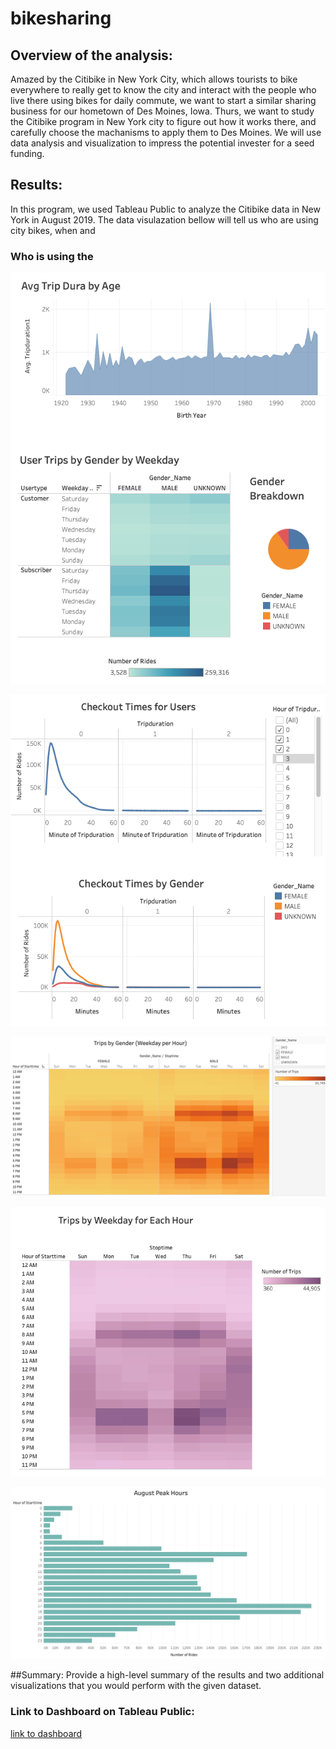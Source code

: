 # bikesharing

## Overview of the analysis:
Amazed by the Citibike in New York City, which allows tourists to bike everywhere to really get to know the city and interact with the people who live there using bikes for daily commute, we want to start a similar sharing business for our hometown of Des Moines, Iowa. Thurs, we want to study the Citibike program in New York city to figure out how it works there, and carefully choose the machanisms to apply them to Des Moines. We will use data analysis and visualization to impress the potential invester for a seed funding.

## Results: 

In this program, we used Tableau Public to analyze the Citibike data in New York in August 2019. The data visulazation bellow will tell us who are using city bikes, when and 

### Who is using the

![The_user_info](images/The_user_info.png)

![checkout_times](images/checkout_times.png)

![Trips_by_Gender_Weekday_per_Hour](images/Trips_by_Gender_Weekday_per_Hour.png)

![trips_weekday_info](images/trips_weekday_info.png)

![August_peak_hours](images/August_peak_hours.png)

##Summary:
Provide a high-level summary of the results and two additional visualizations that you would perform with the given dataset.

### Link to Dashboard on Tableau Public:
[link to dashboard](https://public.tableau.com/app/profile/bibo.wang/viz/CitiBike_Challenge_Dashboard2/Dashboard2)